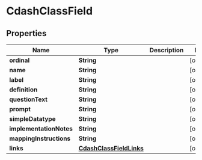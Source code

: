 

# CdashClassField


## Properties

Name | Type | Description | Notes
------------ | ------------- | ------------- | -------------
**ordinal** | **String** |  |  [optional]
**name** | **String** |  |  [optional]
**label** | **String** |  |  [optional]
**definition** | **String** |  |  [optional]
**questionText** | **String** |  |  [optional]
**prompt** | **String** |  |  [optional]
**simpleDatatype** | **String** |  |  [optional]
**implementationNotes** | **String** |  |  [optional]
**mappingInstructions** | **String** |  |  [optional]
**links** | [**CdashClassFieldLinks**](CdashClassFieldLinks.md) |  |  [optional]



